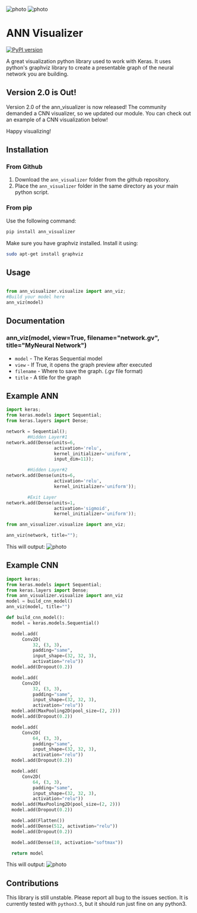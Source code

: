 ![photo](https://i.imgur.com/DrZJOzy.png)
![photo](https://i.imgur.com/EHIoNoR.png)

# ANN Visualizer
[![PyPI version](https://badge.fury.io/py/ann_visualizer.svg)](https://badge.fury.io/py/ann_visualizer)

A great visualization python library used to work with Keras. It uses python's graphviz library to create a presentable graph of the neural network you are building.

## Version 2.0 is Out!

Version 2.0 of the ann_visualizer is now released! The community demanded a CNN visualizer, so we updated our module. You can check out an example of a CNN visualization below!

Happy visualizing!

## Installation
### From Github
1. Download the `ann_visualizer` folder from the github repository.
2. Place the `ann_visualizer` folder in the same directory as your main python script.

### From pip
Use the following command:

```bash
pip install ann_visualizer
```

Make sure you have graphviz installed. Install it using:

```bash
sudo apt-get install graphviz
```

## Usage

```python

from ann_visualizer.visualize import ann_viz;
#Build your model here
ann_viz(model)
```

## Documentation

### ann_viz(model, view=True, filename="network.gv", title="MyNeural Network")
* `model` - The Keras Sequential model
* `view` - If True, it opens the graph preview after executed
* `filename` - Where to save the graph. (.gv file format)
* `title` - A title for the graph

## Example ANN
```python
import keras;
from keras.models import Sequential;
from keras.layers import Dense;

network = Sequential();
        #Hidden Layer#1
network.add(Dense(units=6,
                  activation='relu',
                  kernel_initializer='uniform',
                  input_dim=11));

        #Hidden Layer#2
network.add(Dense(units=6,
                  activation='relu',
                  kernel_initializer='uniform'));

        #Exit Layer
network.add(Dense(units=1,
                  activation='sigmoid',
                  kernel_initializer='uniform'));

from ann_visualizer.visualize import ann_viz;

ann_viz(network, title="");
```

This will output:
![photo](https://i.imgur.com/ngThGlk.png)

## Example CNN
```python
import keras;
from keras.models import Sequential;
from keras.layers import Dense;
from ann_visualizer.visualize import ann_viz
model = build_cnn_model()
ann_viz(model, title="")

def build_cnn_model():
  model = keras.models.Sequential()

  model.add(
      Conv2D(
          32, (3, 3),
          padding="same",
          input_shape=(32, 32, 3),
          activation="relu"))
  model.add(Dropout(0.2))

  model.add(
      Conv2D(
          32, (3, 3),
          padding="same",
          input_shape=(32, 32, 3),
          activation="relu"))
  model.add(MaxPooling2D(pool_size=(2, 2)))
  model.add(Dropout(0.2))

  model.add(
      Conv2D(
          64, (3, 3),
          padding="same",
          input_shape=(32, 32, 3),
          activation="relu"))
  model.add(Dropout(0.2))

  model.add(
      Conv2D(
          64, (3, 3),
          padding="same",
          input_shape=(32, 32, 3),
          activation="relu"))
  model.add(MaxPooling2D(pool_size=(2, 2)))
  model.add(Dropout(0.2))

  model.add(Flatten())
  model.add(Dense(512, activation="relu"))
  model.add(Dropout(0.2))

  model.add(Dense(10, activation="softmax"))

  return model
```

This will output:
![photo](https://i.imgur.com/v3QpACl.png)

## Contributions
This library is still unstable. Please report all bug to the issues section. It is currently tested with `python3.5`, but it should run just fine on any python3.
